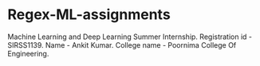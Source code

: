 # Regex-ML-assignments
Machine Learning and Deep Learning Summer Internship.
Registration id - SIRSS1139.
Name - Ankit Kumar.
College name - Poornima College Of Engineering.
